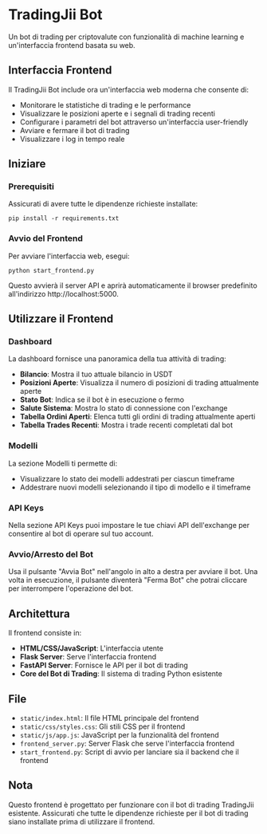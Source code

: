 # TradingJii Bot

Un bot di trading per criptovalute con funzionalità di machine learning e un'interfaccia frontend basata su web.

## Interfaccia Frontend

Il TradingJii Bot include ora un'interfaccia web moderna che consente di:

- Monitorare le statistiche di trading e le performance
- Visualizzare le posizioni aperte e i segnali di trading recenti
- Configurare i parametri del bot attraverso un'interfaccia user-friendly
- Avviare e fermare il bot di trading
- Visualizzare i log in tempo reale

## Iniziare

### Prerequisiti

Assicurati di avere tutte le dipendenze richieste installate:

```
pip install -r requirements.txt
```

### Avvio del Frontend

Per avviare l'interfaccia web, esegui:

```
python start_frontend.py
```

Questo avvierà il server API e aprirà automaticamente il browser predefinito all'indirizzo http://localhost:5000.

## Utilizzare il Frontend

### Dashboard

La dashboard fornisce una panoramica della tua attività di trading:

- **Bilancio**: Mostra il tuo attuale bilancio in USDT
- **Posizioni Aperte**: Visualizza il numero di posizioni di trading attualmente aperte
- **Stato Bot**: Indica se il bot è in esecuzione o fermo
- **Salute Sistema**: Mostra lo stato di connessione con l'exchange
- **Tabella Ordini Aperti**: Elenca tutti gli ordini di trading attualmente aperti
- **Tabella Trades Recenti**: Mostra i trade recenti completati dal bot

### Modelli

La sezione Modelli ti permette di:

- Visualizzare lo stato dei modelli addestrati per ciascun timeframe
- Addestrare nuovi modelli selezionando il tipo di modello e il timeframe

### API Keys

Nella sezione API Keys puoi impostare le tue chiavi API dell'exchange per consentire al bot di operare sul tuo account.

### Avvio/Arresto del Bot

Usa il pulsante "Avvia Bot" nell'angolo in alto a destra per avviare il bot. Una volta in esecuzione, il pulsante diventerà "Ferma Bot" che potrai cliccare per interrompere l'operazione del bot.

## Architettura

Il frontend consiste in:

- **HTML/CSS/JavaScript**: L'interfaccia utente
- **Flask Server**: Serve l'interfaccia frontend
- **FastAPI Server**: Fornisce le API per il bot di trading
- **Core del Bot di Trading**: Il sistema di trading Python esistente

## File

- `static/index.html`: Il file HTML principale del frontend
- `static/css/styles.css`: Gli stili CSS per il frontend
- `static/js/app.js`: JavaScript per la funzionalità del frontend
- `frontend_server.py`: Server Flask che serve l'interfaccia frontend
- `start_frontend.py`: Script di avvio per lanciare sia il backend che il frontend

## Nota

Questo frontend è progettato per funzionare con il bot di trading TradingJii esistente. Assicurati che tutte le dipendenze richieste per il bot di trading siano installate prima di utilizzare il frontend.